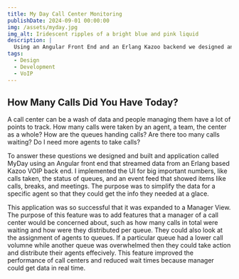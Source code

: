 ```yaml
---
title: My Day Call Center Monitoring
publishDate: 2024-09-01 00:00:00
img: /assets/myday.jpg
img_alt: Iridescent ripples of a bright blue and pink liquid
description: |
  Using an Angular Front End and an Erlang Kazoo backend we designed and built an app for monitoring the events in a call center
tags:
  - Design
  - Development
  - VoIP
---
```


## How Many Calls Did You Have Today?

A call center can be a wash of data and people managing them have a lot of points to track. How many calls were taken by an agent, a team, the center as a whole? How are the queues handing calls? Are there too many calls waiting? Do I need more agents to take calls?

To answer these questions we designed and built and application called MyDay using an Angular front end that streamed data from an Erlang based Kazoo VOIP back end. I implemented the UI for big important numbers, like calls taken, the status of queues, and an event feed that showed items like calls, breaks, and meetings. The purpose was to simplify the data for a specific agent so that they could get the info they needed at a glace.

This application was so successful that it was expanded to a Manager View. The purpose of this feature was to add features that a manager of a call center would be concerned about, such as how many calls in total were waiting and how were they distributed per queue. They could also look at the assignment of agents to queues. If a particular queue had a lower call volumne while another queue was overwhelmed then they could take action and distribute their agents effecively. This feature improved the performance of call centers and reduced wait times because manager could get data in real time.